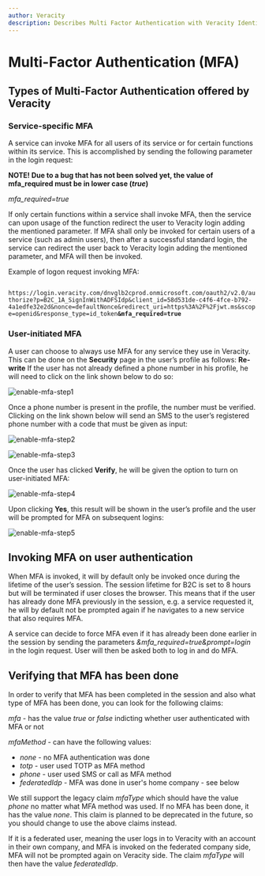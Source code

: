 ```yaml
---
author: Veracity
description: Describes Multi Factor Authentication with Veracity Identity
---
```


# Multi-Factor Authentication (MFA)

## Types of Multi-Factor Authentication offered by Veracity

### Service-specific MFA
A service can invoke MFA for all users of its service or for certain functions within its service. This is accomplished by sending the following parameter in the login request:

**NOTE! Due to a bug that has not been solved yet, the value of mfa_required must be in lower case (_true_)**

*mfa_required=true*

If only certain functions within a service shall invoke MFA, then the service can upon usage of the function redirect the user to Veracity login adding the mentioned parameter. If MFA shall only be invoked for certain users of a service (such as admin users), then after a successful standard login, the service can redirect the user back to Veracity login adding the mentioned parameter, and MFA will then be invoked.

Example of logon request invoking MFA:

<code style="overflow-wrap: break-word">
https://login.veracity.com/dnvglb2cprod.onmicrosoft.com/oauth2/v2.0/authorize?p=B2C_1A_SignInWithADFSIdp&client_id=58d531de-c4f6-4fce-b792-4a1edfe32e2d&nonce=defaultNonce&redirect_uri=https%3A%2F%2Fjwt.ms&scope=openid&response_type=id_token<strong>&mfa_required=true</strong>
</code>


### User-initiated MFA
A user can choose to always use MFA for any service they use in Veracity. This can be done on the **Security** page in the user’s profile as follows:
**Re-write**
If the user has not already defined a phone number in his profile, he will need to click on the link shown below to do so:


![enable-mfa-step1](assets/enable-mfa-step1.png)

Once a phone number is present in the profile, the number must be verified. Clicking on the link shown below will send an SMS to the user’s registered phone number with a code that must be given as input:

![enable-mfa-step2](assets/enable-mfa-step2.png)

![enable-mfa-step3](assets/enable-mfa-step3.png)

Once the user has clicked **Verify**, he will be given the option to turn on user-initiated MFA:

![enable-mfa-step4](assets/enable-mfa-step4.png)

Upon clicking **Yes**, this result will be shown in the user’s profile and the user will be prompted for MFA on subsequent logins:

![enable-mfa-step5](assets/enable-mfa-step5.png)


## Invoking MFA on user authentication
When MFA is invoked, it will by default only be invoked once during the lifetime of the user’s session. The session lifetime for B2C is set to 8 hours but will be terminated if user closes the browser. This means that if the user has already done MFA previously in the session, e.g. a service requested it, he will by default not be prompted again if he navigates to a new service that also requires MFA.

A service can decide to force MFA even if it has already been done earlier in the session by sending the parameters *&mfa_required=true&prompt=login* in the login request. User will then be asked both to log in and do MFA.

## Verifying that MFA has been done
In order to verify that MFA has been completed in the session and also what type of MFA has been done, you can look for the following claims:

*mfa* - has the value *true* or *false* indicting whether user authenticated with MFA or not

*mfaMethod* - can have the following values:
  - *none* - no MFA authentication was done
  - *totp* - user used TOTP as MFA method
  - *phone* - user used SMS or call as MFA method
  - *federatedIdp* - MFA was done in user's home company - see below

We still support the legacy claim *mfaType* which should have the value *phone* no matter what MFA method was used. If no MFA has been done, it has the value *none*. This claim is planned to be deprecated in the future, so you should change to use the above claims instead.

If it is a federated user, meaning the user logs in to Veracity with an account in their own company, and MFA is invoked on the federated company side, MFA will not be prompted again on Veracity side. The claim *mfaType* will then have the value *federatedIdp*.
